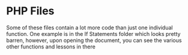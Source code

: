 # PHP Files
Some of these files contain a lot more code than just one individual function. 
One example is in the If Statements folder which looks pretty barren, however, upon opening the document, you can see the various other functions and lessons in there

